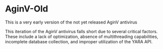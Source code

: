 # AginV-Old
This is a very early version of the not yet released AginV antivirus

This iteration of the AginV antivirus falls short due to several critical factors. These include a lack of optimization,
absence of multithreading capabilities, incomplete database collection, and improper utilization of the YARA API.





